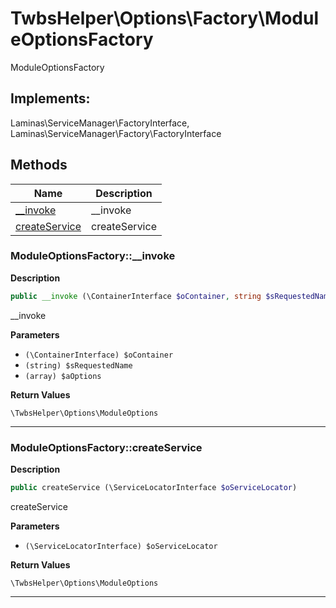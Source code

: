 # TwbsHelper\Options\Factory\ModuleOptionsFactory  

ModuleOptionsFactory

## Implements:
Laminas\ServiceManager\FactoryInterface, Laminas\ServiceManager\Factory\FactoryInterface



## Methods

| Name | Description |
|------|-------------|
|[__invoke](#moduleoptionsfactory__invoke)|__invoke|
|[createService](#moduleoptionsfactorycreateservice)|createService|




### ModuleOptionsFactory::__invoke  

**Description**

```php
public __invoke (\ContainerInterface $oContainer, string $sRequestedName, array $aOptions)
```

__invoke 

 

**Parameters**

* `(\ContainerInterface) $oContainer`
* `(string) $sRequestedName`
* `(array) $aOptions`

**Return Values**

`\TwbsHelper\Options\ModuleOptions`




<hr />


### ModuleOptionsFactory::createService  

**Description**

```php
public createService (\ServiceLocatorInterface $oServiceLocator)
```

createService 

 

**Parameters**

* `(\ServiceLocatorInterface) $oServiceLocator`

**Return Values**

`\TwbsHelper\Options\ModuleOptions`




<hr />

